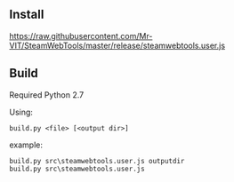 ## Install
https://raw.githubusercontent.com/Mr-VIT/SteamWebTools/master/release/steamwebtools.user.js

## Build
Required Python 2.7

Using:

    build.py <file> [<output dir>]

example: 

	build.py src\steamwebtools.user.js outputdir
	build.py src\steamwebtools.user.js
